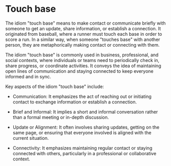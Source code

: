 # Touch base

The idiom "touch base" means to make contact or communicate briefly with someone to get an update, share information, or establish a connection. It originated from baseball, where a runner must touch each base in order to score a run. In a similar way, when someone "touches base" with another person, they are metaphorically making contact or connecting with them.

The idiom "touch base" is commonly used in business, professional, and social contexts, where individuals or teams need to periodically check in, share progress, or coordinate activities. It conveys the idea of maintaining open lines of communication and staying connected to keep everyone informed and in sync.

Key aspects of the idiom "touch base" include:

* Communication: It emphasizes the act of reaching out or initiating contact to exchange information or establish a connection.

* Brief and Informal: It implies a short and informal conversation rather than a formal meeting or in-depth discussion.

* Update or Alignment: It often involves sharing updates, getting on the same page, or ensuring that everyone involved is aligned with the current situation.

* Connectivity: It emphasizes maintaining regular contact or staying connected with others, particularly in a professional or collaborative context.

